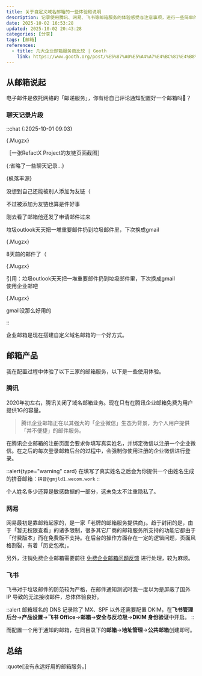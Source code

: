 ```yaml
---
title: 关于自定义域名邮箱的一些体验和说明
description: 记录使用腾讯、网易、飞书等邮箱服务的体验感受与注意事项，进行一些简单的对比分析。
date: 2025-10-02 16:53:28
updated: 2025-10-02 20:43:28
categories: [分享]
tags: [邮箱]
references:
  - title: 几大企业邮箱服务商比较 | Gooth
    link: https://www.gooth.org/post/%E5%87%A0%E5%A4%A7%E4%BC%81%E4%B8%9A%E9%82%AE%E7%AE%B1%E6%9C%8D%E5%8A%A1%E5%95%86%E6%AF%94%E8%BE%83/
---
```


## 从邮箱说起

电子邮件是依托网络的「邮递服务」，你有给自己评论通知配置好一个邮箱吗🫠？

### 聊天记录片段

::chat
{:2025-10-01 09:03}

{.Mugzx}

［一张RefactX Project的友链页面截图］

{:省略了一些聊天记录…}

{枫落丰源}

没想到自己还能被别人添加为友链（

不过被添加为友链也算是件好事

刚去看了邮箱他还发了申请邮件过来

垃圾outlook天天把一堆重要邮件扔到垃圾邮件里，下次换成gmail

{.Mugzx}

8天前的邮件了（

{.Mugzx}

引用：垃圾outlook天天把一堆重要邮件扔到垃圾邮件里，下次换成gmail\
使用企业邮吧

{.Mugzx}

gmail没那么好用的

::

企业邮箱是现在搭建自定义域名邮箱的一个好方式。

## 邮箱产品

我在配置过程中体验了以下三家的邮箱服务，以下是一些使用体验。

### 腾讯

2020年初左右，腾讯关闭了域名邮箱业务。现在只有在腾讯企业邮箱免费为用户提供1G的容量。

> 腾讯企业邮箱正在以其强大的「企业微信」生态为背景，为个人用户提供「并不便捷」的邮件服务。

在腾讯企业邮箱的注册页面会要求你填写真实姓名，并绑定微信以注册一个企业微信。在之后的每次登录邮箱后台的过程中，会强制你使用注册的企业微信进行登录。

::alert{type="warning" card}
在填写了真实姓名之后会为你提供一个由姓名生成的拼音邮箱：`拼音@gmjld1.wecom.work`
::

个人姓名多少还算是敏感数据的一部分，这未免太不注重隐私了。

### 网易

网易最初是靠邮箱起家的，是一家「老牌的邮箱服务提供商」。趋于封闭的是，由于「暂无权限查看」的诸多限制，很多其它厂商的邮箱服务所支持的功能它都由于「付费版本」而在免费版不支持。在后台的操作方面存在一定的逻辑问题，页面风格割裂，有着「历史包袱」。

另外，注销免费企业邮箱需要前往 [免费企业邮箱问题反馈](https://qiye.163.com/ymfeedback) 进行处理，较为麻烦。

### 飞书

飞书对于垃圾邮件的防范较为严格，在邮件通知测试时我一度以为是屏蔽了国外 IP 导致的无法接收邮件，总体体验良好。

::alert
邮箱域名的 DNS 记录除了 MX、SPF 以外还需要配置 DKIM，在**飞书管理后台**→**产品设置**→**飞书 Office**→**邮箱**→**安全与反垃圾**→**DKIM 身份验证**中开启。
::

而配置一个用于通知的邮箱，在同目录下的**邮箱**→**地址管理**→**公共邮箱**创建即可。

## 总结

:quote[没有永远好用的邮箱服务。]
